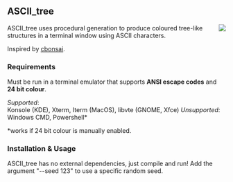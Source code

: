 ## ASCII_tree 

<img src="https://user-images.githubusercontent.com/73485794/147416532-d28aeccf-8a9d-417c-98c3-7184be14f05b.gif" align="right">

ASCII_tree uses procedural generation to produce coloured tree-like structures in a terminal window using ASCII characters. <br>

Inspired by [cbonsai](https://gitlab.com/jallbrit/cbonsai).




### Requirements

Must be run in a terminal emulator that supports **ANSI escape codes** and **24 bit colour**. <br>

_Supported_:<br>
Konsole (KDE), Xterm, Iterm (MacOS), libvte (GNOME, Xfce)
_Unsupported_:<br>
Windows CMD, Powershell*

\*works if 24 bit colour is manually enabled.

### Installation & Usage
ASCII_tree has no external dependencies, just compile and run! Add the argument "--seed 123" to use a specific random seed.


